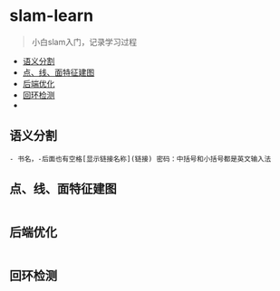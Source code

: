# slam-learn
>小白slam入门，记录学习过程


* [语义分割](#语义分割)
* [点、线、面特征建图](#点、线、面特征建图)
* [后端优化](#后端优化)
* [回环检测](#回环检测)
* 
## 语义分割

```  
- 书名，-后面也有空格[显示链接名称](链接) 密码：中括号和小括号都是英文输入法
```  


## 点、线、面特征建图
```  
```  
## 后端优化
```  
```  
## 回环检测
```  
```  
